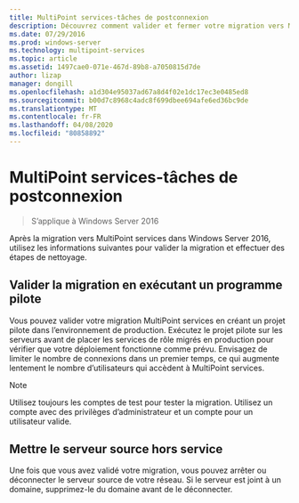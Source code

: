 ```yaml
---
title: MultiPoint services-tâches de postconnexion
description: Découvrez comment valider et fermer votre migration vers MultiPoint services
ms.date: 07/29/2016
ms.prod: windows-server
ms.technology: multipoint-services
ms.topic: article
ms.assetid: 1497cae0-071e-467d-89b8-a7050815d7de
author: lizap
manager: dongill
ms.openlocfilehash: a1d304e95037ad67a8d4f02e1dc17ec3e0485ed8
ms.sourcegitcommit: b00d7c8968c4adc8f699dbee694afe6ed36bc9de
ms.translationtype: MT
ms.contentlocale: fr-FR
ms.lasthandoff: 04/08/2020
ms.locfileid: "80858892"
---
```

# <a name="multipoint-services---post-migration-tasks"></a>MultiPoint services-tâches de postconnexion

>S’applique à Windows Server 2016

Après la migration vers MultiPoint services dans Windows Server 2016, utilisez les informations suivantes pour valider la migration et effectuer des étapes de nettoyage.

## <a name="validate-the-migration-by-running-a-pilot-program"></a>Valider la migration en exécutant un programme pilote

Vous pouvez valider votre migration MultiPoint services en créant un projet pilote dans l’environnement de production. Exécutez le projet pilote sur les serveurs avant de placer les services de rôle migrés en production pour vérifier que votre déploiement fonctionne comme prévu. Envisagez de limiter le nombre de connexions dans un premier temps, ce qui augmente lentement le nombre d’utilisateurs qui accèdent à MultiPoint services.

> [!NOTE] 
> Utilisez toujours les comptes de test pour tester la migration. Utilisez un compte avec des privilèges d’administrateur et un compte pour un utilisateur valide.

## <a name="retire-the-source-server"></a>Mettre le serveur source hors service
Une fois que vous avez validé votre migration, vous pouvez arrêter ou déconnecter le serveur source de votre réseau. Si le serveur est joint à un domaine, supprimez-le du domaine avant de le déconnecter.

